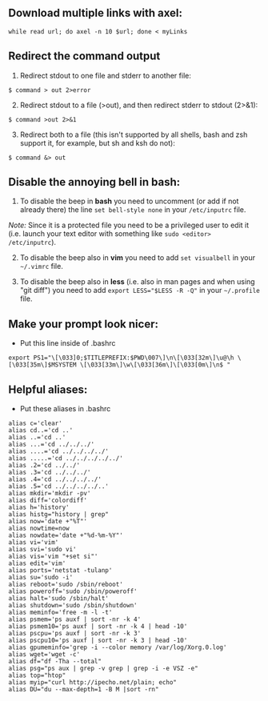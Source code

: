 ## Download multiple links with axel:
```while read url; do axel -n 10 $url; done < myLinks```

## Redirect the command output

1. Redirect stdout to one file and stderr to another file:
```
$ command > out 2>error
```
2. Redirect stdout to a file (>out), and then redirect stderr to stdout (2>&1):
```
$ command >out 2>&1
```
3. Redirect both to a file (this isn't supported by all shells, bash and zsh support it, for example, but sh and ksh do not):
```
$ command &> out
```

## Disable the annoying bell in bash:

1. To disable the beep in **bash** you need to uncomment (or add if not already there) the line `set bell-style none` in your `/etc/inputrc` file.

*Note:* Since it is a protected file you need to be a privileged user to edit it (i.e. launch your text editor with something like `sudo <editor> /etc/inputrc`).

2. To disable the beep also in **vim** you need to add `set visualbell` in your `~/.vimrc` file.

3. To disable the beep also in **less** (i.e. also in man pages and when using "git diff") you need to add `export LESS="$LESS -R -Q"` in your `~/.profile` file.

## Make your prompt look nicer:

- Put this line inside of .bashrc
```
export PS1="\[\033]0;$TITLEPREFIX:$PWD\007\]\n\[\033[32m\]\u@\h \[\033[35m\]$MSYSTEM \[\033[33m\]\w\[\033[36m\]\[\033[0m\]\n$ "
```

## Helpful aliases:

- Put these aliases in .bashrc
```
alias c='clear'
alias cd..='cd ..'
alias ..='cd ..'
alias ...='cd ../../../'
alias ....='cd ../../../../'
alias .....='cd ../../../../../'
alias .2='cd ../../'
alias .3='cd ../../../'
alias .4='cd ../../../../'
alias .5='cd ../../../../..'
alias mkdir='mkdir -pv'
alias diff='colordiff'
alias h='history'
alias histg="history | grep"
alias now='date +"%T"'
alias nowtime=now
alias nowdate='date +"%d-%m-%Y"'
alias vi='vim'
alias svi='sudo vi'
alias vis='vim "+set si"'
alias edit='vim'
alias ports='netstat -tulanp'
alias su='sudo -i'
alias reboot='sudo /sbin/reboot'
alias poweroff='sudo /sbin/poweroff'
alias halt='sudo /sbin/halt'
alias shutdown='sudo /sbin/shutdown'
alias meminfo='free -m -l -t'
alias psmem='ps auxf | sort -nr -k 4'
alias psmem10='ps auxf | sort -nr -k 4 | head -10'
alias pscpu='ps auxf | sort -nr -k 3'
alias pscpu10='ps auxf | sort -nr -k 3 | head -10'
alias gpumeminfo='grep -i --color memory /var/log/Xorg.0.log'
alias wget='wget -c'
alias df="df -Tha --total"
alias psg="ps aux | grep -v grep | grep -i -e VSZ -e"
alias top="htop"
alias myip="curl http://ipecho.net/plain; echo"
alias DU="du --max-depth=1 -B M |sort -rn"

